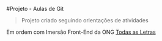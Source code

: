 #Projeto - Aulas de Git

>Projeto criado seguindo orientações de atividades

Em ordem com Imersão Front-End da ONG [Todas as Letras](https://todasasletras.org/)